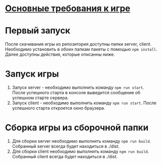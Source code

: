 [Основные требования к игре](https://docs.google.com/document/d/12BJmN0XU7bCrbs_2F4_6b9rZ4gWzGlXlvAFzMiaB9og/edit?usp=sharing)
=====================


**Первый запуск**
=====================
После скачивания игры из репозитория доступны папки server, client. Необходимо установить в обоих папкам пакеты с помощью `npm install`.
Далее доступны действия, которые описанны ниже.

**Запуск игры**
=====================
1. Запуск server - необходимо выполнить команду `npm run start`. 
После успешного старта в консоле выведится сообщение об успешном старте сервера.
2. Запуск client - необходимо выполнить команду `npm run start`. 
После успешного старта откроется окно браузера.

**Сборка игры из сборочной папки**
=====================
1. Для сборки server необходимо выполнить команду `npm run build`.
Собранный server всегда будет находиться в ./dist.
2. Для сборки client необходимо выполнить команду `npm run build`.
Собранный client всегда будет находиться в ./dist.




